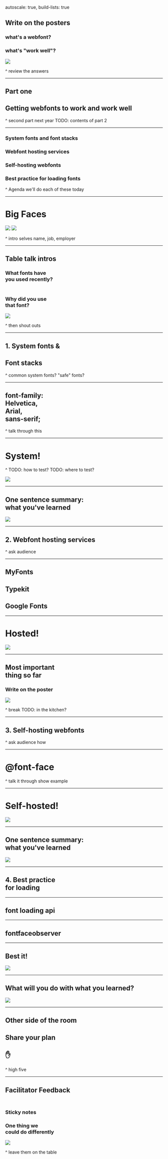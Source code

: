 autoscale: true,
build-lists: true

## Write on the posters
### what's a webfont?
### what's "work well"?

![](img/paper-roll.jpg)

^ review the answers

---

## Part one
## Getting webfonts to work and work well

^ second part next year
TODO: contents of part 2

---

### System fonts and font stacks
### Webfont hosting services
### Self-hosting webfonts
### Best practice for loading fonts

^ Agenda
we'll do each of these today

---

# Big Faces

![](img/justin.jpg) ![](img/steve.jpg)

^ intro selves
name, job, employer

---

## Table talk intros

### What fonts have<br> you used recently?<br><br>
### Why did you use<br> that font?

![](img/paper.jpg)

^ then shout outs

---

## 1. System fonts &
## Font stacks

^ common system fonts?
"safe" fonts?

---

## font-family:<br> Helvetica,<br> Arial,<br> sans-serif;

^ talk through this

---

# System!

^ TODO: how to test?
TODO: where to test?

![](img/coding.jpg)

---

## One sentence summary:<br> what you've learned

![](img/discussion.jpg)

---

## 2. Webfont hosting services

^ ask audience

---

## MyFonts
## Typekit
## Google Fonts

---

# Hosted!

![](img/coding.jpg)

---

## Most important<br> thing so far<br>
### Write on the poster

![](img/flipchart.jpg)

^ break
TODO: in the kitchen?

---

## 3. Self-hosting webfonts

^ ask audience how

---

# @font-face

^ talk it through
show example

---

# Self-hosted!

![](img/coding.jpg)

---

## One sentence summary:<br> what you've learned

![](img/discussion.jpg)

---

## 4. Best practice<br>for loading

---

## font loading api

---

## fontfaceobserver

---

## Best it!

![](img/coding.jpg)

---

## What will you do with what you learned?

![](img/the-thinker.jpg)

---

## Other side of the room<br>
## Share your plan<br>
## :hand:

^ high five

---

## Facilitator Feedback<br><br>
### Sticky notes<br>
### One thing we<br> could do differently

![](img/stickynotes.jpg)

^ leave them on the table
